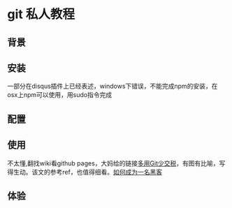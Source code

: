 # git 私人教程

## 背景

## 安装
一部分在disqus插件上已经表述，windows下错误，不能完成npm的安装，在osx上npm可以使用，用sudo指令完成

## 配置

## 使用
不太懂,翻找wiki看github pages，大妈给的链接[多用Git少交税](http://www.jianshu.com/p/8a985c622e61)，有图有比喻，写得生动。该文的参考ref，也值得细看。[如何成为一名黑客](http://translations.readthedocs.org/en/latest/hacker_howto.html)

## 体验

